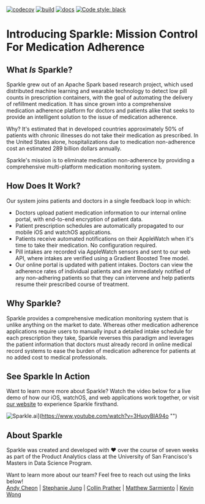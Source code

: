 [![codecov](https://codecov.io/gh/msarmi9/Sparkle/branch/master/graph/badge.svg)](https://codecov.io/gh/msarmi9/Sparkle)
[![build](https://github.com/msarmi9/Sparkle/workflows/build/badge.svg)](https://www.sparklemed.com)
[![docs](https://github.com/msarmi9/Sparkle/workflows/docs/badge.svg)](https://msarmi9.github.io/Sparkle/)
[![Code style: black](https://img.shields.io/badge/code%20style-black-000000.svg)](https://github.com/ambv/black)


# Introducing Sparkle: Mission Control For Medication Adherence


## What _Is_ Sparkle?

Sparkle grew out of an Apache Spark based research project, which used distributed machine learning and wearable technology to detect low pill counts in prescription containers, with the goal of automating the delivery of refillment medication. It has since grown into a comprehensive medication adherence platform for doctors and patients alike that seeks to provide an intelligent solution to the issue of medication adherence.  

Why? It's estimated that in developed countries approximately 50% of patients with chronic illnesses do not take their medication as prescribed. In the United States alone, hospitalizations due to medication non-adherence cost an estimated 289 billion dollars annually.  

Sparkle's mission is to eliminate medication non-adherence by providing a comprehensive multi-platform medication monitoring system.


## How Does It Work?

Our system joins patients and doctors in a single feedback loop in which:

* Doctors upload patient medication information to our internal online portal, with end-to-end encryption of patient data.
* Patient prescription schedules are automatically propagated to our mobile iOS and watchOS applications.
* Patients receive automated notifications on their AppleWatch when it's time to take their medication. No configuration required.
* Pill intakes are recorded via AppleWatch sensors and sent to our web API, where intakes are verified using a Gradient Boosted Tree model.
* Our online portal is updated with patient intakes. Doctors can view the adherence rates of individual patients and are immediately notified of any non-adhering patients so that they can intervene and help patients resume their prescribed course of treatment.


## Why Sparkle?

Sparkle provides a comprehensive medication monitoring system that is unlike anything on the market to date. Whereas other medication adherence applications require users to manually input a detailed intake schedule for each prescription they take, Sparkle reverses this paradigm and leverages the patient information that doctors must already record in online medical record systems to ease the burden of medication adherence for patients at no added cost to medical professionals.


## See Sparkle In Action

Want to learn more more about Sparkle? Watch the video below for a live demo of how our iOS, watchOS, and web applications work together, or visit [our website](https://www.sparklemed.com) to experience Sparkle firsthand.

![Sparkle.ai](https://yt-embed.herokuapp.com/embed?v=3HuoyBIA94o)](https://www.youtube.com/watch?v=3HuoyBIA94o "")


## About Sparkle

Sparkle was created and developed with :heart: over the course of seven weeks as part of the Product Analytics class at the University of San Francisco's Masters in Data Science Program.

Want to learn more about our team? Feel free to reach out using the links below!  
[Andy Cheon](https://www.linkedin.com/in/acheon/) | [Stephanie Jung](https://www.linkedin.com/in/yeojujung/) | [Collin Prather](https://www.linkedin.com/in/collin-prather/) | [Matthew Sarmiento](https://www.linkedin.com/in/msarmi9/) | [Kevin Wong](https://www.linkedin.com/in/kevinbw/)
